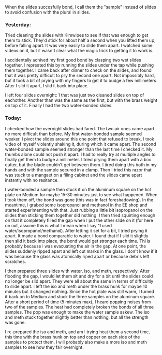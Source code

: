 When the slides succesfully bond, I call them the "sample" instead of slides to avoid confusion with the plural in slides.


### Yesterday:

Tried cleaning the slides with Kimwipes to see if that was enough to get them to stick. They'd stick for about half a second when you lifted them up, before falling apart. It was very easily to slide them apart. I watched some videos on it, but it wasn't clear what the magic trick to getting it to work is.

I accidentally achived my first good bond by clasping two wet slides together. I repreated this by running the slides under the tap while pushing them together. I came back after dinner to check on the slides, and found that it was pretty difficult to pry the second one apart. Not impossibly hard, but it took a bit of prying with my fingers to get it to budge a few millimeters. After I slid it apart, I slid it back into place.

I left four slides overnight: 1 that was just two cleaned slides on top of eachother. Another than was the same as the first, but with the brass weight on top of it. Finally I had the two water-bonded slides.


### Today:

I checked how the overnight slides had fared. The two air ones came apart no more difficult than before. My first water-bonded sample seemed weaker. I pivot the slides around this one point that refused to break. I took video of myself violently shaking it, during which it came apart. The second water-bonded sample seemed stronger than the last time I checked it. My thumbs alone could not push it apart. I had to really try at multiple angles to finally get them to budge a millimeter. I tried prying them apart with a box cutter, but the blade couldn't get between them. I tired doing this both in my hands and with the sample secured in a clamp. Then I tried this razor that was stuck to a mangaet on a filing cabinet and the slides came apart instantly with no resitance.

I water-bonded a sample then stuck it on the aluminum square on the hot plate on Medium for maybe 15-30 minutes just to see what happened. When I took them off, the bond was gone (this was in fact foreshadowing). In the meantime, I grabed some isopropanol and methanol in the EE shop and started experimenting with that. Just rubbing a little bit isopropanol on the slides then sticking them together did nothing. I then tried squirting enough on that it completely filled the gap when I put the other slide on it (for here on out, assume this is what I mean when I say "I used water/isopropanol/methanol). After letting it set for a bit, I tried prying it apart. It made a bond comparable to water. I found that if I slid it slightly then slid it back into place, the bond would get stronger each time. Thi is probably because I was evacuating the air in the gap. At one point, the slides suddenly ripped apart and left cut marks in the glass. I don't know if it was because the glass was atomically riped apart or because debris left scratches.

I then prepared three slides with water, iso, and meth, respectively. After flooding the gap, I would let them sit and dry for a bit until the slides could no longer be slid apart. They were all about the same in terms of difficultly to slide apart. I left the iso and meth under the brass hunk for maybe 10 minutes but it changed nothing. Since the hot plate was still warm, I turned it back on to Medium and stuck the three samples on the aluminum square. After a short period of time (5 minutes max), I heard popping noises from two of the samples. The heat had completely broken the bonds of all three samples. The pop was enough to make the water sample askew. The iso and meth stuck together slightly better than nothing, but all the strength was gone.

I re-prepared the iso and meth, and am I trying heat them a second time, this time with the brass hunk on top and copper on each side of the samples to protect them. I will probably also make a more iso and meth samples to see how they fair overnight.

